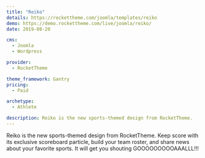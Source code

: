 ```yaml
---
title: "Reiko"
details: https://rockettheme.com/joomla/templates/reiko
demo: https://demo.rockettheme.com/live/joomla/reiko/
date: 2019-08-20

cms: 
  - Joomla
  - Wordpress

provider:
  - RocketTheme

theme_framework: Gantry
pricing:
  - Paid

archetype:
  - Athlete

description: Reiko is the new sports-themed design from RocketTheme.
---
```


Reiko is the new sports-themed design from RocketTheme. Keep score with its exclusive scoreboard particle, build your team roster, and share news about your favorite sports. It will get you shouting GOOOOOOOOOAAALLL!!!